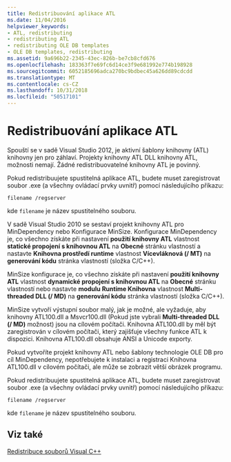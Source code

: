 ```yaml
---
title: Redistribuování aplikace ATL
ms.date: 11/04/2016
helpviewer_keywords:
- ATL, redistributing
- redistributing ATL
- redistributing OLE DB templates
- OLE DB templates, redistributing
ms.assetid: 9a696b22-2345-43ec-826b-be7cb8cfd676
ms.openlocfilehash: 183363f7e69fc6d14ce3f9e681992e774b198928
ms.sourcegitcommit: 6052185696adca270bc9bdbec45a626dd89cdcdd
ms.translationtype: MT
ms.contentlocale: cs-CZ
ms.lasthandoff: 10/31/2018
ms.locfileid: "50517101"
---
```

# <a name="redistributing-an-atl-application"></a>Redistribuování aplikace ATL

Spouští se v sadě Visual Studio 2012, je aktivní šablony knihovny (ATL) knihovny jen pro záhlaví. Projekty knihovny ATL DLL knihovny ATL, možnosti nemají. Žádné redistribuovatelné knihovny ATL je povinný.

Pokud redistribuujete spustitelná aplikace ATL, budete muset zaregistrovat soubor .exe (a všechny ovládací prvky uvnitř) pomocí následujícího příkazu:

```
filename /regserver
```

kde `filename` je název spustitelného souboru.

V sadě Visual Studio 2010 se sestaví projekt knihovny ATL pro MinDependency nebo Konfigurace MinSize. Konfigurace MinDependency je, co všechno získáte při nastavení **použití knihovny ATL** vlastnost **statické propojení s knihovnou ATL** na **Obecné** stránku vlastností a nastavte  **Knihovna prostředí runtime** vlastnost **Vícevláknová (/ MT)** na **generování kódu** stránka vlastností (složka C/C++).

MinSize konfigurace je, co všechno získáte při nastavení **použití knihovny ATL** vlastnost **dynamické propojení s knihovnou ATL** na **Obecné** stránku vlastností nebo nastavte **modulu Runtime Knihovna** vlastnost **Multi-threaded DLL (/ MD)** na **generování kódu** stránka vlastností (složka C/C++).

MinSize vytvoří výstupní soubor malý, jak je možné, ale vyžaduje, aby knihovny ATL100.dll a Msvcr100.dll (Pokud jste vybrali **Multi-threaded DLL (/ MD)** možnost) jsou na cílovém počítači. Knihovna ATL100.dll by měl být zaregistrován v cílovém počítači, který zajišťuje všechny funkce ATL k dispozici. Knihovna ATL100.dll obsahuje ANSI a Unicode exporty.

Pokud vytvoříte projekt knihovny ATL nebo šablony technologie OLE DB pro cíl MinDependency, nepotřebujete k instalaci a registraci Knihovna ATL100.dll v cílovém počítači, ale může se zobrazit větší obrázek programu.

Pokud redistribuujete spustitelná aplikace ATL, budete muset zaregistrovat soubor .exe (a všechny ovládací prvky uvnitř) pomocí následujícího příkazu:

```
filename /regserver
```

kde `filename` je název spustitelného souboru.

## <a name="see-also"></a>Viz také

[Redistribuce souborů Visual C++](../ide/redistributing-visual-cpp-files.md)